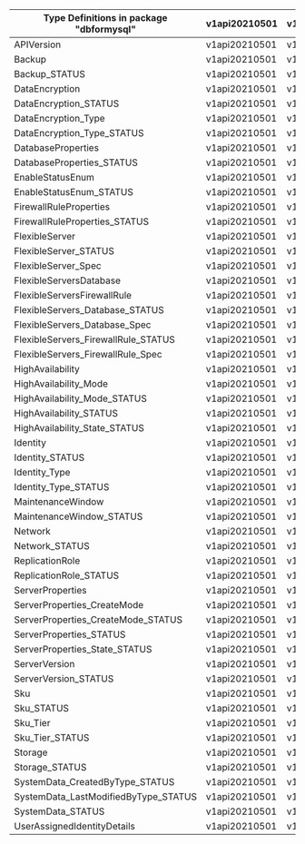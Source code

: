 | Type Definitions in package "dbformysql" | v1api20210501 | v1beta20210501 |
|------------------------------------------|---------------|----------------|
| APIVersion                               | v1api20210501 | v1beta20210501 |
| Backup                                   | v1api20210501 | v1beta20210501 |
| Backup_STATUS                            | v1api20210501 | v1beta20210501 |
| DataEncryption                           | v1api20210501 | v1beta20210501 |
| DataEncryption_STATUS                    | v1api20210501 | v1beta20210501 |
| DataEncryption_Type                      | v1api20210501 | v1beta20210501 |
| DataEncryption_Type_STATUS               | v1api20210501 | v1beta20210501 |
| DatabaseProperties                       | v1api20210501 | v1beta20210501 |
| DatabaseProperties_STATUS                | v1api20210501 | v1beta20210501 |
| EnableStatusEnum                         | v1api20210501 | v1beta20210501 |
| EnableStatusEnum_STATUS                  | v1api20210501 | v1beta20210501 |
| FirewallRuleProperties                   | v1api20210501 | v1beta20210501 |
| FirewallRuleProperties_STATUS            | v1api20210501 | v1beta20210501 |
| FlexibleServer                           | v1api20210501 | v1beta20210501 |
| FlexibleServer_STATUS                    | v1api20210501 | v1beta20210501 |
| FlexibleServer_Spec                      | v1api20210501 | v1beta20210501 |
| FlexibleServersDatabase                  | v1api20210501 | v1beta20210501 |
| FlexibleServersFirewallRule              | v1api20210501 | v1beta20210501 |
| FlexibleServers_Database_STATUS          | v1api20210501 | v1beta20210501 |
| FlexibleServers_Database_Spec            | v1api20210501 | v1beta20210501 |
| FlexibleServers_FirewallRule_STATUS      | v1api20210501 | v1beta20210501 |
| FlexibleServers_FirewallRule_Spec        | v1api20210501 | v1beta20210501 |
| HighAvailability                         | v1api20210501 | v1beta20210501 |
| HighAvailability_Mode                    | v1api20210501 | v1beta20210501 |
| HighAvailability_Mode_STATUS             | v1api20210501 | v1beta20210501 |
| HighAvailability_STATUS                  | v1api20210501 | v1beta20210501 |
| HighAvailability_State_STATUS            | v1api20210501 | v1beta20210501 |
| Identity                                 | v1api20210501 | v1beta20210501 |
| Identity_STATUS                          | v1api20210501 | v1beta20210501 |
| Identity_Type                            | v1api20210501 | v1beta20210501 |
| Identity_Type_STATUS                     | v1api20210501 | v1beta20210501 |
| MaintenanceWindow                        | v1api20210501 | v1beta20210501 |
| MaintenanceWindow_STATUS                 | v1api20210501 | v1beta20210501 |
| Network                                  | v1api20210501 | v1beta20210501 |
| Network_STATUS                           | v1api20210501 | v1beta20210501 |
| ReplicationRole                          | v1api20210501 | v1beta20210501 |
| ReplicationRole_STATUS                   | v1api20210501 | v1beta20210501 |
| ServerProperties                         | v1api20210501 | v1beta20210501 |
| ServerProperties_CreateMode              | v1api20210501 | v1beta20210501 |
| ServerProperties_CreateMode_STATUS       | v1api20210501 | v1beta20210501 |
| ServerProperties_STATUS                  | v1api20210501 | v1beta20210501 |
| ServerProperties_State_STATUS            | v1api20210501 | v1beta20210501 |
| ServerVersion                            | v1api20210501 | v1beta20210501 |
| ServerVersion_STATUS                     | v1api20210501 | v1beta20210501 |
| Sku                                      | v1api20210501 | v1beta20210501 |
| Sku_STATUS                               | v1api20210501 | v1beta20210501 |
| Sku_Tier                                 | v1api20210501 | v1beta20210501 |
| Sku_Tier_STATUS                          | v1api20210501 | v1beta20210501 |
| Storage                                  | v1api20210501 | v1beta20210501 |
| Storage_STATUS                           | v1api20210501 | v1beta20210501 |
| SystemData_CreatedByType_STATUS          | v1api20210501 | v1beta20210501 |
| SystemData_LastModifiedByType_STATUS     | v1api20210501 | v1beta20210501 |
| SystemData_STATUS                        | v1api20210501 | v1beta20210501 |
| UserAssignedIdentityDetails              | v1api20210501 | v1beta20210501 |

